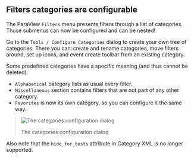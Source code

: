 ## Filters categories are configurable

The ParaView `Filters` menu presents filters through a list of categories.
Those submenus can now be configured and can be nested!

Go to the `Tools / Configure Categories` dialog to create your own tree of categories.
There you can: create and rename categories, move filters around, set up icons,
and event create toolbar from an existing category.

Some predefined categories have a specific meaning (and thus cannot be deleted):
 - `Alphabetical` category lists as usual every filter.
 - `Miscellaneous` section contains filters that are not part of any other category.
 - `Favorites` is now its own category, so you can configure it the same way.

> ![The categories configuration dialog](ConfiguragleCategories.png)
>
> The categories configuration dialog

Also note that the `hide_for_tests` attribute in Category XML is no
longer supported.
